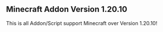 ## Minecraft Addon Version 1.20.10
This is all Addon/Script support Minecraft over Version 1.20.10!
